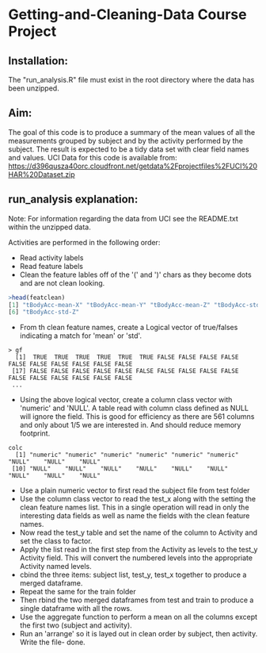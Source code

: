 # Getting-and-Cleaning-Data Course Project

## Installation:
The "run_analysis.R" file must exist in the root directory where the data has been unzipped.

## Aim:
The goal of this code is to produce a summary of the mean values of all the measurements grouped by subject and by the activity performed by the subject. The result is expected to be a tidy data set with clear field names and values.
UCI Data for this code is available from: https://d396qusza40orc.cloudfront.net/getdata%2Fprojectfiles%2FUCI%20HAR%20Dataset.zip 

## run_analysis explanation:
Note: For information regarding the data from UCI see the README.txt within the unzipped data.

Activities are performed in the following order:
* Read activity labels
* Read feature labels
* Clean the feature lables off of the '(' and ')' chars as they become dots and are not clean looking.
```R
>head(featclean)
[1] "tBodyAcc-mean-X" "tBodyAcc-mean-Y" "tBodyAcc-mean-Z" "tBodyAcc-std-X"  "tBodyAcc-std-Y" 
[6] "tBodyAcc-std-Z" 
```
* From th clean feature names, create a Logical vector of true/falses indicating a match for 'mean' or 'std'.
```
> gf
  [1]  TRUE  TRUE  TRUE  TRUE  TRUE  TRUE FALSE FALSE FALSE FALSE FALSE FALSE FALSE FALSE FALSE FALSE
 [17] FALSE FALSE FALSE FALSE FALSE FALSE FALSE FALSE FALSE FALSE FALSE FALSE FALSE FALSE FALSE FALSE
 ...
```

* Using the above logical vector, create a column class vector with 'numeric' and 'NULL'. A table read with column class defined as NULL will ignore the field. This is good for efficiency as there are 561 columns and only about 1/5 we are interested in. And should reduce memory footprint.
```
colc
  [1] "numeric" "numeric" "numeric" "numeric" "numeric" "numeric" "NULL"    "NULL"    "NULL"   
 [10] "NULL"    "NULL"    "NULL"    "NULL"    "NULL"    "NULL"    "NULL"    "NULL"    "NULL"
```
* Use a plain numeric vector to first read the subject file from test folder
* Use the column class vector to read the test_x along with the setting the clean feature names list. This in a single operation will read in only the interesting data fields as well as name the fields with the clean feature names.
* Now read the test_y table and set the name of the column to Activity and set the class to factor.
* Apply the list read in the first step from the Activity as levels to the test_y Activity field. This will convert the numbered levels into the appropriate Activity named levels.
* cbind the three items: subject list, test_y, test_x together to produce a merged dataframe.
* Repeat the same for the train folder
* Then rbind the two merged dataframes from test and train to produce a single dataframe with all the rows.
* Use the aggregate function to perform a mean on all the columns except the first two (subject and activity).
* Run an 'arrange' so it is layed out in clean order by subject, then activity.
Write the file- done.






